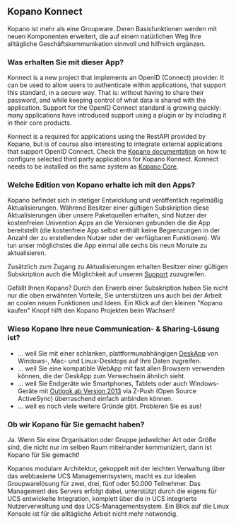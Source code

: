 ## Kopano Konnect

Kopano ist mehr als eine Groupware. Deren Basisfunktionen werden mit neuen Komponenten erweitert, die auf einem natürlichen Weg Ihre alltägliche Geschäftskommunikation sinnvoll und hilfreich ergänzen.

### Was erhalten Sie mit dieser App?

Konnect is a new project that implements an OpenID (Connect) provider. It can be used to allow users to authenticate within applications, that support this standard, in a secure way. That is: without having to share their password, and while keeping control of what data is shared with the application. Support for the OpenID Connect standard is growing quickly: many applications have introduced support using a plugin or by including it in their core products.

Konnect is a required for applications using the RestAPI provided by Kopano, but is of course also interesting to integrate external applications that support OpenID Connect. Check the [Kopano documentation](https://documentation.kopano.io/kopanocore_administrator_manual/configure_kc_components.html#configure-3rd-party-applications-to-authenticate-using-konnect) on how to configure selected third party applications for Kopano Konnect. Konnect needs to be installed on the same system as [Kopano Core](#module=appcenter:appcenter:0:id:kopano-core).

### Welche Edition von Kopano erhalte ich mit den Apps?

Kopano befindet sich in stetiger Entwicklung und veröffentlich regelmäßig Aktualisierungen. Während Besitzer einer gültigen Subskription diese Aktualisierungen über unsere Paketquellen erhalten, sind Nutzer der kostenfreien Univention Apps an die Versionen gebunden die die App bereitstellt (die kostenfreie App selbst enthält keine Begrenzungen in der Anzahl der zu erstellenden Nutzer oder der verfügbaren Funktionen). Wir tun unser möglichstes die App einmal alle sechs bis neun Monate zu aktualisieren.

Zusätzlich zum Zugang zu Aktualisierungen erhalten Besitzer einer gültigen Subskription auch die Möglichkeit auf unseren [Support](https://kopano.com/support-info/) zuzugreifen.

Gefällt Ihnen Kopano? Durch den Erwerb einer Subskription haben Sie nicht nur die oben erwähnten Vorteile, Sie unterstützen uns auch bei der Arbeit an coolen neuen Funktionen und Ideen. Ein Klick auf den kleinen "Kopano kaufen" Knopf hilft den Kopano Projekten beim Wachsen!

### Wieso Kopano Ihre neue Communication- & Sharing-Lösung ist?

*   … weil Sie mit einer schlanken, plattformunabhängigen [DeskApp](https://kopano.com/produkte/deskapp/?lang=de) von Windows-, Mac- und Linux-Desktops auf Ihre Daten zugreifen.
*   … weil Sie eine kompatible WebApp mit fast allen Browsern verwenden können, die der DeskApp zum Verwechseln ähnlich sieht.
*   … weil Sie Endgeräte wie Smartphones, Tablets oder auch Windows-Geräte mit [Outlook ab Version 2013](https://kopano.com/kopano-outlook-extension-available-final/) via Z-Push (Open Source ActiveSync) überraschend einfach anbinden können.
*   … weil es noch viele weitere Gründe gibt. Probieren Sie es aus!

### Ob wir Kopano für Sie gemacht haben?

Ja. Wenn Sie eine Organisation oder Gruppe jedwelcher Art oder Größe sind, die nicht nur im selben Raum miteinander kommuniziert, dann ist Kopano für Sie gemacht!

Kopanos modulare Architektur, gekoppelt mit der leichten Verwaltung über das webbasierte UCS Managementsystem, macht es zur idealen Groupwarelösung für zwei, drei, fünf oder 50.000 Teilnehmer. Das Management des Servers erfolgt dabei, unterstützt durch die eigens für UCS entwickelte Integration, komplett über die in UCS integrierte Nutzerverwaltung und das UCS-Managementsystem. Ein Blick auf die Linux Konsole ist für die alltägliche Arbeit nicht mehr notwendig.
